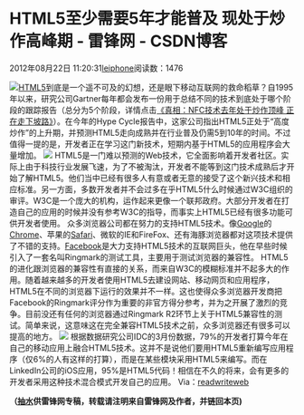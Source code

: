 
# HTML5至少需要5年才能普及 现处于炒作高峰期 - 雷锋网 - CSDN博客


2012年08月22日 11:20:31[leiphone](https://me.csdn.net/leiphone)阅读数：1476


![](http://www.leiphone.com/wp-content/uploads/2012/08/html51.jpg)[HTML5](http://www.leiphone.com/tag/html5)到底是一个遥不可及的幻想，还是眼下移动互联网的救命稻草？自1995年以来，研究公司Gartner每年都会发布一份用于总结不同的技术到底处于哪个阶段的跟踪报告（总分为5个阶段，详情点击[《真相：NFC技术去年处于炒作顶峰
 正在走下坡路》](http://www.leiphone.com/0821-ce6093-nfc.html)）。在今年的Hype Cycle报告中，这家公司指出HTML5正处于“高度炒作”的上升期，并预测HTML5走向成熟并在行业普及仍需5到10年的时间。不过值得一提的是，开发者正在学习这门新技术，短期内基于HTML5的应用程序会大量增加。
![](http://www.leiphone.com/wp-content/uploads/2012/08/hype_cycle_2012_html5.jpg)
HTML5是一门难以预测的Web技术，它全面影响着开发者社区。实际上由于科技行业发展飞速，为了不被淘汰，开发者不能等到这门技术成熟后才开始了解HTML5。他们当中已经有很多人有意或者无意的接受了这个新兴技术和相应标准。另一方面，多数开发者并不会过多在乎HTML5什么时候通过W3C组织的审评。W3C是一个庞大的机构，运作起来更像一个联邦政府。大部分开发者在打造自己的应用的时候并没有参考W3C的指导，而事实上HTML5已经有很多功能可供开发者使用。
众多浏览器公司都在努力的支持HTML5技术。像[Google](http://www.leiphone.com/tag/google)的[Chrome](http://www.leiphone.com/tag/chrome)、苹果的[Safari](http://www.leiphone.com/tag/safari)、微软的IE和FireFox、还有海豚浏览器都对这项技术提供了不错的支持。[Facebook](http://www.leiphone.com/tag/facebook)是大力支持HTML5技术的互联网巨头，他在早些时候引入了一套名叫Ringmark的测试工具，主要用于测试浏览器的兼容性。
HTML5的进化跟浏览器的兼容性有直接的关系，而来自W3C的模糊标准并不起多大的作用。随着越来越多的开发者使用HTML5去建设网站、移动网页和应用程序，HTML5在不同的浏览器下运行的效果并不一样。这也使得众多浏览器开发商把Facebook的Ringmark评分作为重要的非官方得分参考，并为之开展了激烈的竞争。目前没还有任何的浏览器通过Ringmark R2环节上关于HTML5兼容性的测试。简单来说，这意味这在完全兼容HTML5技术之前，众多浏览器还有很多可以提高的地方。
![](http://www.leiphone.com/wp-content/uploads/2012/08/appcelerator_idc_march12_html5.jpg)
根据数据研究公司IDC的3月份数据，79%的开发者打算今年在自己的移动应用上融合HTML5技术。这并不是说他们要用HTML5重新编写应用程序（仅6%的人有这样的打算），而是在某些模块采用HTML5来编写。而在LinkedIn公司的iOS应用，95%是HTML5代码！相信在不久的将来，会有更多的开发者采用这种技术混合模式开发自己的应用。
Via：[readwriteweb](http://www.readwriteweb.com/mobile/2012/08/html5-ready-for-prime-time-dont-believe-the-hype-cycle.php)

**（****[抽水](http://www.leiphone.com/author/ce6093)****供****雷锋网****专稿，转载请注明来自雷锋网及作者，并链回本页)**

